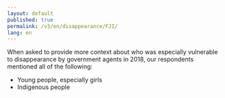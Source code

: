 ```yaml
---
layout: default
published: true
permalink: /v3/en/disappearance/FJI/
lang: en
---
```


When asked to provide more context about who was especially vulnerable to disappearance by government agents in 2018, our respondents mentioned all of the following:
-	Young people, especially girls
-	Indigenous people

